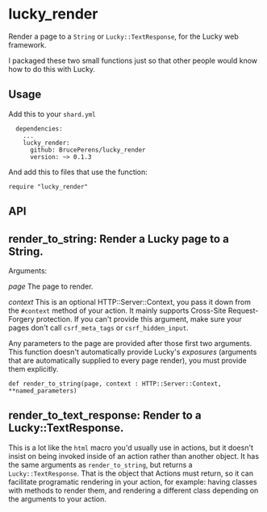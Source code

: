 # lucky_render
Render a page to a `String` or `Lucky::TextResponse`, for the Lucky web framework.

I packaged these two small functions just so that other people would know how to do
this with Lucky.

## Usage
Add this to your `shard.yml`
```
  dependencies:
    ...
    lucky_render:
      github: BrucePerens/lucky_render
      version: ~> 0.1.3
```

And add this to files that use the function:
```
require "lucky_render"
```

## API

## render_to_string: Render a Lucky page to a String.

Arguments:

*page* The page to render.

*context* This is an optional HTTP::Server::Context, you pass it down from the
`#context` method of your action. It mainly supports Cross-Site
Request-Forgery protection. If you can't provide this argument, make sure your
pages don't call `csrf_meta_tags` or `csrf_hidden_input`.


Any parameters to the page are provided after those first two arguments.
This function doesn't automatically provide Lucky's *exposures* (arguments that are
automatically supplied to every page render), you must provide them explicitly.

```crystal
def render_to_string(page, context : HTTP::Server::Context, **named_parameters)
```

## render_to_text_response: Render to a Lucky::TextResponse.

This is a lot like the `html` macro you'd usually use in actions, but it doesn't
insist on being invoked inside of an action rather than another object. It has the
same arguments as `render_to_string`, but returns a `Lucky::TextResponse`.
That is the object that Actions must return, so it can facilitate programatic rendering
in your action, for example: having classes with methods to render them, and rendering
a different class depending on the arguments to your action.
